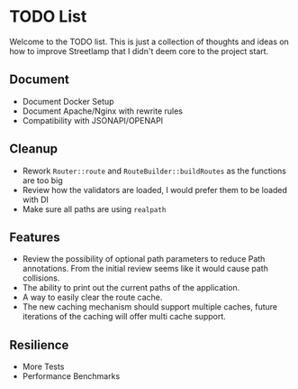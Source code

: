 # TODO List

Welcome to the TODO list. This is just a collection of thoughts and ideas on how to improve Streetlamp that I didn't deem core to the project start.

## Document
- Document Docker Setup
- Document Apache/Nginx with rewrite rules
- Compatibility with JSONAPI/OPENAPI

## Cleanup
- Rework `Router::route` and `RouteBuilder::buildRoutes` as the functions are too big
- Review how the validators are loaded, I would prefer them to be loaded with DI
- Make sure all paths are using `realpath`

## Features
- Review the possibility of optional path parameters to reduce Path annotations. From the initial review seems like it would cause path collisions.
- The ability to print out the current paths of the application.
- A way to easily clear the route cache.
- The new caching mechanism should support multiple caches, future iterations of the caching will offer multi cache support.

## Resilience 
- More Tests
- Performance Benchmarks